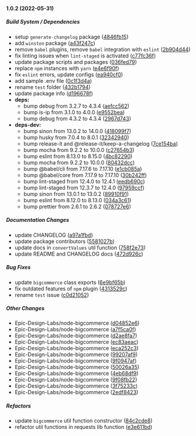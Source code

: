 #### 1.0.2 (2022-05-31)

##### Build System / Dependencies

- setup `generate-changelog` package ([4846fb15](https://github.com/Epic-Design-Labs/node-bigcommerce/commit/4846fb15a07454ed365c7354048e9928c769a4f9))
- add `winston` package ([a43f247c](https://github.com/Epic-Design-Labs/node-bigcommerce/commit/a43f247ce2d654fd5a31f720870a78882c5329bf))
- remove `babel` plugins, remove `babel` integration with `eslint` ([2b904d44](https://github.com/Epic-Design-Labs/node-bigcommerce/commit/2b904d44c17d6edd6db029343fcdb967929d6fc1))
- fix linting issues when `lint-staged` is activated ([c77fc36f](https://github.com/Epic-Design-Labs/node-bigcommerce/commit/c77fc36f8be176af8793b555956f6517b4d9676b))
- update package scripts and packages ([036fed79](https://github.com/Epic-Design-Labs/node-bigcommerce/commit/036fed79cf9ee18b6e93947c636dfa6d945fb72f))
- replace `npm` instances with `yarn` ([e4e6f90f](https://github.com/Epic-Design-Labs/node-bigcommerce/commit/e4e6f90fd791ee35fac1ea443a214a48974f41bb))
- fix `eslint` errors, update configs ([ea940cf0](https://github.com/Epic-Design-Labs/node-bigcommerce/commit/ea940cf0a0ac6ce06fa3e85db5c4c3907690a4df))
- add sample .env file ([0c1f3d4a](https://github.com/Epic-Design-Labs/node-bigcommerce/commit/0c1f3d4a2aba081d83495179d8eb53704a8c25d5))
- rename `test` folder ([432b1794](https://github.com/Epic-Design-Labs/node-bigcommerce/commit/432b17943ce4e0852b78cfc316b7dee679606e3a))
- update package info ([d196678f](https://github.com/Epic-Design-Labs/node-bigcommerce/commit/d196678f6ca9a19de91481f6eb205cae2b58e13e))
- **deps:**
  - bump debug from 3.2.7 to 4.3.4 ([aefcc562](https://github.com/Epic-Design-Labs/node-bigcommerce/commit/aefcc562b0ba79cf6beebf2175a67b23d3286981))
  - bump is-ip from 3.1.0 to 4.0.0 ([e9552bea](https://github.com/Epic-Design-Labs/node-bigcommerce/commit/e9552bea083ace33eecf78a57379d35845d4e992))
  - bump debug from 4.3.2 to 4.3.4 ([2967d743](https://github.com/Epic-Design-Labs/node-bigcommerce/commit/2967d743bf9814f2ef487f217be3f220965c98ad))
- **deps-dev:**
  - bump sinon from 13.0.2 to 14.0.0 ([418099f7](https://github.com/Epic-Design-Labs/node-bigcommerce/commit/418099f759a015cdc522473bbf9afb10134be4ae))
  - bump husky from 7.0.4 to 8.0.1 ([32342940](https://github.com/Epic-Design-Labs/node-bigcommerce/commit/32342940a7e5574064cff05482ed382bf377ef53))
  - bump release-it and @release-it/keep-a-changelog ([7ce154ba](https://github.com/Epic-Design-Labs/node-bigcommerce/commit/7ce154ba334680aa44f502de6c024b7f154690e0))
  - bump mocha from 9.2.2 to 10.0.0 ([c27654b3](https://github.com/Epic-Design-Labs/node-bigcommerce/commit/c27654b3149776bd98cdc78ca9cc5e51f19d55b7))
  - bump eslint from 8.13.0 to 8.15.0 ([4bc82290](https://github.com/Epic-Design-Labs/node-bigcommerce/commit/4bc8229079607ea3400544d137b3753ab18ba834))
  - bump mocha from 9.2.2 to 10.0.0 ([80432dcc](https://github.com/Epic-Design-Labs/node-bigcommerce/commit/80432dcc96056b2d60e6185b941f4863f725211b))
  - bump @babel/cli from 7.17.6 to 7.17.10 ([e1cb085a](https://github.com/Epic-Design-Labs/node-bigcommerce/commit/e1cb085a33636e2134c07ada4fa757706f8a6241))
  - bump @babel/core from 7.17.9 to 7.17.10 ([30b242ff](https://github.com/Epic-Design-Labs/node-bigcommerce/commit/30b242ff322024fc424425c2c41e142492983469))
  - bump lint-staged from 12.4.0 to 12.4.1 ([eedb690c](https://github.com/Epic-Design-Labs/node-bigcommerce/commit/eedb690cf4501033260e40b9eaed70590611d938))
  - bump lint-staged from 12.3.7 to 12.4.0 ([97959ccf](https://github.com/Epic-Design-Labs/node-bigcommerce/commit/97959ccfc6db36fe2f630cbe5fe24c09f27397a1))
  - bump sinon from 13.0.1 to 13.0.2 ([89910f91](https://github.com/Epic-Design-Labs/node-bigcommerce/commit/89910f918450d037206bde6a74a8bcd55b8d801d))
  - bump eslint from 8.12.0 to 8.13.0 ([034a3c61](https://github.com/Epic-Design-Labs/node-bigcommerce/commit/034a3c611685eb7a45fc9fd23863f3f4b20636d2))
  - bump prettier from 2.6.1 to 2.6.2 ([078727e6](https://github.com/Epic-Design-Labs/node-bigcommerce/commit/078727e65de031579270bf8fcbaa923b82fe14b4))

##### Documentation Changes

- update CHANGELOG ([a97a1fbd](https://github.com/Epic-Design-Labs/node-bigcommerce/commit/a97a1fbd337d00cd3701a509d74124dfff48614c))
- update package contributors ([5581027b](https://github.com/Epic-Design-Labs/node-bigcommerce/commit/5581027bc8e39fb68d12ad49726891d2745f5a57))
- update docs in `convertValues` util function ([758f2e73](https://github.com/Epic-Design-Labs/node-bigcommerce/commit/758f2e73c448508b67597121ce92bbee559cef29))
- update README and CHANGELOG docs ([472d926c](https://github.com/Epic-Design-Labs/node-bigcommerce/commit/472d926c3b3eea2f02df7bcf04916b8b3f6e8b0c))

##### Bug Fixes

- update `bigcommerce` class exports ([6e9bf65b](https://github.com/Epic-Design-Labs/node-bigcommerce/commit/6e9bf65b15e172580e9ddd555e531d814c9f0bfa))
- fix outdated features of `npm` plugin ([4313529c](https://github.com/Epic-Design-Labs/node-bigcommerce/commit/4313529c483ff3edcb924041dd480f2ef75d24f5))
- rename `test` issue ([c0d21052](https://github.com/Epic-Design-Labs/node-bigcommerce/commit/c0d210523c9259a01d41c6e28e30452b831ced92))

##### Other Changes

- Epic-Design-Labs/node-bigcommerce ([d04852e6](https://github.com/Epic-Design-Labs/node-bigcommerce/commit/d04852e6240b8acc9834ad296d1892a9189678bd))
- Epic-Design-Labs/node-bigcommerce ([a7f5ca0f](https://github.com/Epic-Design-Labs/node-bigcommerce/commit/a7f5ca0f50ef1284dd9abddbea357639fb989bcb))
- Epic-Design-Labs/node-bigcommerce ([d2ae8fa7](https://github.com/Epic-Design-Labs/node-bigcommerce/commit/d2ae8fa7935937528eb61e5774d759c7084809bd))
- Epic-Design-Labs/node-bigcommerce ([ec83aeac](https://github.com/Epic-Design-Labs/node-bigcommerce/commit/ec83aeac2c85f8e415daafcd2e11ce9d498b8650))
- Epic-Design-Labs/node-bigcommerce ([eca252c3](https://github.com/Epic-Design-Labs/node-bigcommerce/commit/eca252c3f8ac790f430c666e72cc9bd7c0a7851d))
- Epic-Design-Labs/node-bigcommerce ([99207af9](https://github.com/Epic-Design-Labs/node-bigcommerce/commit/99207af99a0484961bd7d9ab5a17daea87946a54))
- Epic-Design-Labs/node-bigcommerce ([9f0947af](https://github.com/Epic-Design-Labs/node-bigcommerce/commit/9f0947af4d8dd2adc8fc60a3f2f6437dafd6630e))
- Epic-Design-Labs/node-bigcommerce ([50026a35](https://github.com/Epic-Design-Labs/node-bigcommerce/commit/50026a35b55c44f160a091a6fad276f417ca9c08))
- Epic-Design-Labs/node-bigcommerce ([4eb68df9](https://github.com/Epic-Design-Labs/node-bigcommerce/commit/4eb68df9a9b6b556ee35c0393506a3438de15e38))
- Epic-Design-Labs/node-bigcommerce ([9f08fb22](https://github.com/Epic-Design-Labs/node-bigcommerce/commit/9f08fb2264dc68fe2c7525dfc8863168485f557f))
- Epic-Design-Labs/node-bigcommerce ([3f75233c](https://github.com/Epic-Design-Labs/node-bigcommerce/commit/3f75233c2ea71e8648816e888a40c845a2af575c))
- Epic-Design-Labs/node-bigcommerce ([2edf8423](https://github.com/Epic-Design-Labs/node-bigcommerce/commit/2edf8423ec57f5eca412c674ea5b4c2175deca48))

##### Refactors

- update `bigcommerce` util function constructor ([84c2cde8](https://github.com/Epic-Design-Labs/node-bigcommerce/commit/84c2cde8185c04a45be304a466f42458a8de8dab))
- refactor util functions in requests lib function ([e3e611bd](https://github.com/Epic-Design-Labs/node-bigcommerce/commit/e3e611bd2280eea7e5ca354066afceab7f10497b))
